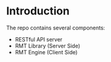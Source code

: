 # Introduction

The repo contains several components:

* RESTful API server
* RMT Library (Server Side)
* RMT Engine (Client Side)
